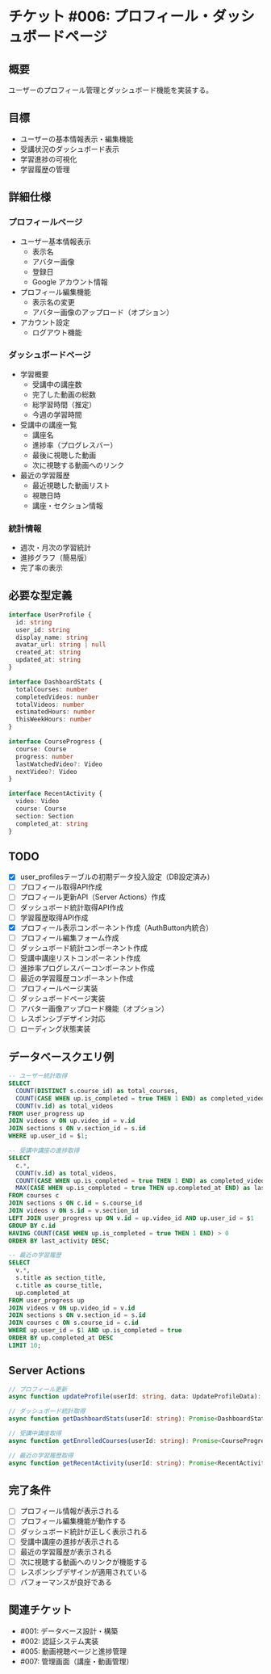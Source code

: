 # チケット #006: プロフィール・ダッシュボードページ

## 概要
ユーザーのプロフィール管理とダッシュボード機能を実装する。

## 目標
- ユーザーの基本情報表示・編集機能
- 受講状況のダッシュボード表示
- 学習進捗の可視化
- 学習履歴の管理

## 詳細仕様

### プロフィールページ
- ユーザー基本情報表示
  - 表示名
  - アバター画像
  - 登録日
  - Google アカウント情報
- プロフィール編集機能
  - 表示名の変更
  - アバター画像のアップロード（オプション）
- アカウント設定
  - ログアウト機能

### ダッシュボードページ
- 学習概要
  - 受講中の講座数
  - 完了した動画の総数
  - 総学習時間（推定）
  - 今週の学習時間
- 受講中の講座一覧
  - 講座名
  - 進捗率（プログレスバー）
  - 最後に視聴した動画
  - 次に視聴する動画へのリンク
- 最近の学習履歴
  - 最近視聴した動画リスト
  - 視聴日時
  - 講座・セクション情報

### 統計情報
- 週次・月次の学習統計
- 進捗グラフ（簡易版）
- 完了率の表示

## 必要な型定義
```typescript
interface UserProfile {
  id: string
  user_id: string
  display_name: string
  avatar_url: string | null
  created_at: string
  updated_at: string
}

interface DashboardStats {
  totalCourses: number
  completedVideos: number
  totalVideos: number
  estimatedHours: number
  thisWeekHours: number
}

interface CourseProgress {
  course: Course
  progress: number
  lastWatchedVideo?: Video
  nextVideo?: Video
}

interface RecentActivity {
  video: Video
  course: Course
  section: Section
  completed_at: string
}
```

## TODO
- [x] user_profilesテーブルの初期データ投入設定（DB設定済み）
- [ ] プロフィール取得API作成
- [ ] プロフィール更新API（Server Actions）作成
- [ ] ダッシュボード統計取得API作成
- [ ] 学習履歴取得API作成
- [x] プロフィール表示コンポーネント作成（AuthButton内統合）
- [ ] プロフィール編集フォーム作成
- [ ] ダッシュボード統計コンポーネント作成
- [ ] 受講中講座リストコンポーネント作成
- [ ] 進捗率プログレスバーコンポーネント作成
- [ ] 最近の学習履歴コンポーネント作成
- [ ] プロフィールページ実装
- [ ] ダッシュボードページ実装
- [ ] アバター画像アップロード機能（オプション）
- [ ] レスポンシブデザイン対応
- [ ] ローディング状態実装

## データベースクエリ例
```sql
-- ユーザー統計取得
SELECT 
  COUNT(DISTINCT s.course_id) as total_courses,
  COUNT(CASE WHEN up.is_completed = true THEN 1 END) as completed_videos,
  COUNT(v.id) as total_videos
FROM user_progress up
JOIN videos v ON up.video_id = v.id
JOIN sections s ON v.section_id = s.id
WHERE up.user_id = $1;

-- 受講中講座の進捗取得
SELECT 
  c.*,
  COUNT(v.id) as total_videos,
  COUNT(CASE WHEN up.is_completed = true THEN 1 END) as completed_videos,
  MAX(CASE WHEN up.is_completed = true THEN up.completed_at END) as last_activity
FROM courses c
JOIN sections s ON c.id = s.course_id
JOIN videos v ON s.id = v.section_id
LEFT JOIN user_progress up ON v.id = up.video_id AND up.user_id = $1
GROUP BY c.id
HAVING COUNT(CASE WHEN up.is_completed = true THEN 1 END) > 0
ORDER BY last_activity DESC;

-- 最近の学習履歴
SELECT 
  v.*,
  s.title as section_title,
  c.title as course_title,
  up.completed_at
FROM user_progress up
JOIN videos v ON up.video_id = v.id
JOIN sections s ON v.section_id = s.id
JOIN courses c ON s.course_id = c.id
WHERE up.user_id = $1 AND up.is_completed = true
ORDER BY up.completed_at DESC
LIMIT 10;
```

## Server Actions
```typescript
// プロフィール更新
async function updateProfile(userId: string, data: UpdateProfileData): Promise<void>

// ダッシュボード統計取得
async function getDashboardStats(userId: string): Promise<DashboardStats>

// 受講中講座取得
async function getEnrolledCourses(userId: string): Promise<CourseProgress[]>

// 最近の学習履歴取得
async function getRecentActivity(userId: string): Promise<RecentActivity[]>
```

## 完了条件
- [ ] プロフィール情報が表示される
- [ ] プロフィール編集機能が動作する
- [ ] ダッシュボード統計が正しく表示される
- [ ] 受講中講座の進捗が表示される
- [ ] 最近の学習履歴が表示される
- [ ] 次に視聴する動画へのリンクが機能する
- [ ] レスポンシブデザインが適用されている
- [ ] パフォーマンスが良好である

## 関連チケット
- #001: データベース設計・構築
- #002: 認証システム実装
- #005: 動画視聴ページと進捗管理
- #007: 管理画面（講座・動画管理）
